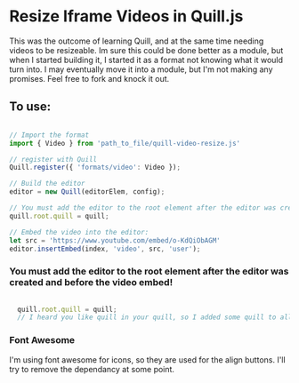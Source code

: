 # Resize Iframe Videos in Quill.js

This was the outcome of learning Quill, and at the same time needing videos to be resizeable. Im sure this could be done better as a module, but when I started building it, I started it as a format not knowing what it would turn into. I may eventually move it into a module, but I'm not making any promises. Feel free to fork and knock it out.

## To use:

```javascript

// Import the format
import { Video } from 'path_to_file/quill-video-resize.js'

// register with Quill
Quill.register({ 'formats/video': Video });

// Build the editor
editor = new Quill(editorElem, config);

// You must add the editor to the root element after the editor was created and before the video embed!
quill.root.quill = quill;

// Embed the video into the editor:
let src = 'https://www.youtube.com/embed/o-KdQiObAGM'
editor.insertEmbed(index, 'video', src, 'user');

```

### You must add the editor to the root element after the editor was created and before the video embed!
```javascript
  
  quill.root.quill = quill;
  // I heard you like quill in your quill, so I added some quill to all the quills!
 ```
 
### Font Awesome
I'm using font awesome for icons, so they are used for the align buttons. I'll try to remove the dependancy at some point.
